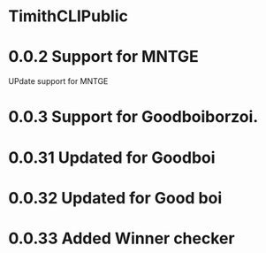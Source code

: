 # TimithCLIPublic
# 0.0.2 Support for MNTGE
UPdate support for MNTGE
# 0.0.3 Support for Goodboiborzoi.
# 0.0.31 Updated for Goodboi
# 0.0.32 Updated for Good boi
# 0.0.33 Added Winner checker
